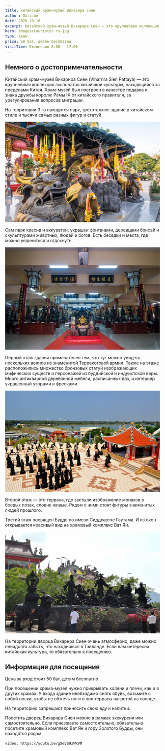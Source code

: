 ```yaml
---
title: Китайский храм-музей Вихарнра Сиен
author: Паттайя
date: 2020-10-16
excerpt: Китайский храм-музей Вихарнра Сиен — это крупнейшая коллекция экспонатов китайской культуры, находящийся за пределами Китая.
hero: images/tourister.ru.jpg
type: Храм
price: 50 бат, детям бесплатно
visitTime: Ежедневно 8:00 – 17:00
---
```


## Немного о достопримечательности
Китайский храм-музей Вихарнра Сиен (Viharnra Sien Pattaya) — это крупнейшая коллекция экспонатов китайской культуры, находящийся за пределами Китая. Храм-музей был построен в качестве подарка и знака дружбы королю Рамы IX от китайского правителя, за урегулирования вопросов миграции. 

На территории 3 га находится парк, трехэтажное здание в китайском стиле и тысячи самых разных фигур и статуй. 

![Китайский храм-музей Вихарнра Сиен, Viharnra Sien Pattaya](images/life-trip.ru.jpg "Источник life-trip.ru")

Сам парк красив и аккуратен, украшен фонтанами, деревцами бонсай и скульптурами животных, людей и богов. Есть беседки и места, где можно уединиться и отдохнуть. 

![Китайский храм-музей Вихарнра Сиен, Viharnra Sien Pattaya](images/life-trip.ru1.jpg "Источник life-trip.ru")

Первый этаж здания примечателен тем, что тут можно увидеть нескольких воинов из знаменитой Терракотовой армии. Также на этаже расположились множество бронзовых статуй изображающих мифических существ и персонажей из буддийской и индуистской веры. Много антикварной деревянной мебели, расписанных ваз, и интерьер украшенный узорами и фресками.

![Китайский храм-музей Вихарнра Сиен, Viharnra Sien Pattaya](images/tourister.ru2.jpg "Источник tourister.ru")

Второй этаж — это терраса, где застыли изображение монахов в боевых позах, словно живые.  Рядом с ними стоят фигуры знаменитых людей прошлого.

Третий этаж посвящен Будде по имени Сиддхартхе Гаутама. И из окон открывается красивый вид на храмовый комплекс Ват Ян.

![Китайский храм-музей Вихарнра Сиен, Viharnra Sien Pattaya](images/tourister.ru1.jpg "Источник tourister.ru")

На территории дворца Вихарнра Сиен очень атмосферно, даже можно ненадолго забыть, что находишься в Тайланде. Если вам интересна китайская культура, то обязательно к посещению.  
 
## Информация для посещения
Цена за вход стоит 50 бат, детям бесплатно. 

При посещении храма-музея нужно прикрывать колени и плечи, как и в других храмах. У входа здание необходимо снять обувь, возьмите с собой носки, чтобы не обжечь ноги о пол террасы нагретой на солнце.

На территорию запрещают приносить свою еду и напитки.

Посетить дворец Вихарнра Сиен можно в рамках экскурсии или самостоятельно. Если приезжаете самостоятельно, обязательно посетите храмовый комплекс Ват Ян и гору Золотого Будды, они находятся рядом.

`video: https://youtu.be/gSeVS9zWKVM`
